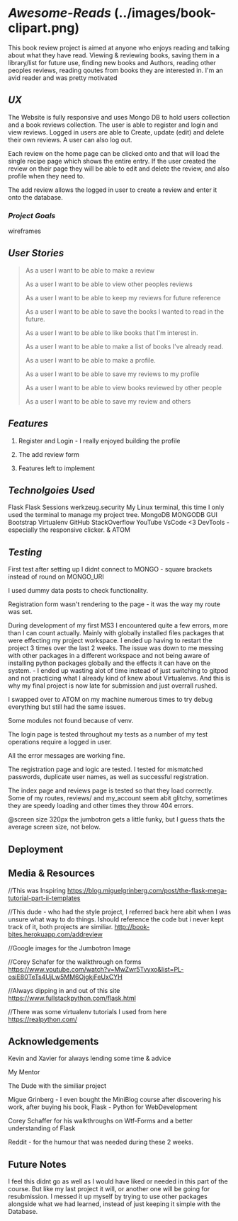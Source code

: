 # *Awesome-Reads* (../images/book-clipart.png)

This book review project is aimed at anyone who enjoys reading and talking about what they have read. Viewing & reviewing books, saving them in a library/list for future use,
finding new books and Authors, reading other peoples reviews, reading qoutes from books they are interested in. I'm an avid reader and was pretty motivated 

## *UX*

The Website is fully responsive and uses Mongo DB to hold users collection and a book reviews collection. The user is able to register and login and view reviews. Logged in users are able to Create, update (edit) and delete their own reviews. A user can also log out.

Each review on the home page can be clicked onto and that will load the single recipe page which shows the entire entry. If the user created the review on their page they will be able to edit and delete the review, and also profile when they need to.

The add review allows the logged in user to create a review and enter it onto the database.

### *Project Goals*  

wireframes 

## *User Stories*

> As a user I want to be able to make a review 
>
> As a user I want to be able to view other peoples reviews
>
> As a user I want to be able to keep my reviews for future reference
>
> As a user I want to be able to save the books I wanted to read in the future.
>
> As a user I want to be able to like books that I'm interest in.
>
> As a user I want to be able to make a list of books I've already read.
>
> As a user I want to be able to make a profile.
>
> As a user I want to be able to save my reviews to my profile
>
> As a user I want to be able to view books reviewed by other people
>
> As a user I want to be able to save my review and others



## *Features*

1. Register and Login - I really enjoyed building the profile

2. The add review form

3. Features left to implement 



## *Technolgoies Used*

Flask
Flask Sessions
werkzeug.security
My Linux terminal, this time I only used the terminal to manage my project tree.
MongoDB
MONGODB GUI
Bootstrap
Virtualenv
GitHub
StackOverflow
YouTube
VsCode <3
DevTools - especially the responsive clicker.
& ATOM

## *Testing* 

First test after setting up I didnt connect to MONGO - square brackets instead of round on MONGO_URI

I used dummy data posts to check functionality.

Registration form wasn't rendering to the page - it was the way my route was set.

During development of my first MS3 I encountered quite a few errors, more than I can count actually. Mainly with globally installed files packages that were effecting my project workspace. I ended up having to restart the project 3 times over the last 2 weeks. The issue was down to me messing with other packages in a different workspace and not being aware of installing python packages globally and the effects it can have on the system. - I ended up wasting alot of time instead of just switching to gitpod and not practicing what I already kind of knew about Virtualenvs. And this is why my final project is now late for submission and just overrall rushed.

I swapped over to ATOM on my machine numerous times to try debug everything but still had the same issues.

Some modules not found because of venv.

The login page is tested throughout my tests as a number of my test operations require a logged in user.

All the error messages are working fine.

The registration page and logic are tested. I tested for mismatched passwords, duplicate user names, as well as successful registration.

The index page and reviews page is tested so that they load correctly. Some of my routes, reviews/ and my_account seem abit glitchy, sometimes they are speedy loading and other times they throw 404 errors.

@screen size 320px the jumbotron gets a little funky, but I guess thats the average screen size, not below.


## **Deployment**



## **Media & Resources**
//This was Inspiring
https://blog.miguelgrinberg.com/post/the-flask-mega-tutorial-part-ii-templates

//This dude - who had the style project,
I referred back here abit when I was unsure what way to do things.
Ishould reference the code but i never kept track of it, both projects are similiar.
http://book-bites.herokuapp.com/addreview

//Google images for the Jumbotron Image

//Corey Schafer for the walkthrough on forms
https://www.youtube.com/watch?v=MwZwr5Tvyxo&list=PL-osiE80TeTs4UjLw5MM6OjgkjFeUxCYH

//Always dipping in and out of this site
https://www.fullstackpython.com/flask.html

//There was some virtualenv tutorials I used from here
https://realpython.com/

## **Acknowledgements**

Kevin and Xavier for always lending some time & advice

My Mentor

The Dude with the similiar project

Migue Grinberg - I even bought the MiniBlog course after discovering his work, after buying his book, Flask - Python for WebDevelopment

Corey Schaffer for his walkthroughs on Wtf-Forms and a better understanding of Flask

Reddit - for the humour that was needed during these 2 weeks.


## **Future Notes**

I feel this didnt go as well as I would have liked or needed in this part of the course. But like my last project it will, or another one will be going for resubmission. I messed it up myself by trying to use other packages alongside what we had learned, instead of just keeping it simple with the Database. 